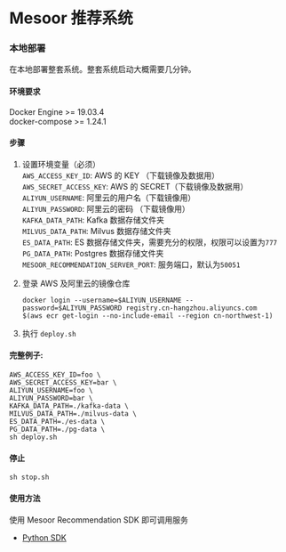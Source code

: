 # Mesoor 推荐系统

### 本地部署
在本地部署整套系统。整套系统启动大概需要几分钟。
#### 环境要求  
Docker Engine >= 19.03.4  
docker-compose >= 1.24.1  
#### 步骤
1. 设置环境变量（必须）  
`AWS_ACCESS_KEY_ID`: AWS 的 KEY （下载镜像及数据用）  
`AWS_SECRET_ACCESS_KEY`: AWS 的 SECRET（下载镜像及数据用）  
`ALIYUN_USERNAME`: 阿里云的用户名（下载镜像用）  
`ALIYUN_PASSWORD`: 阿里云的密码 （下载镜像用）  
`KAFKA_DATA_PATH`: Kafka 数据存储文件夹  
`MILVUS_DATA_PATH`: Milvus 数据存储文件夹  
`ES_DATA_PATH`: ES 数据存储文件夹，需要充分的权限，权限可以设置为`777`  
`PG_DATA_PATH`: Postgres 数据存储文件夹  
`MESOOR_RECOMMENDATION_SERVER_PORT`: 服务端口，默认为`50051`
  
2. 登录 AWS 及阿里云的镜像仓库
    ```shell script
    docker login --username=$ALIYUN_USERNAME --password=$ALIYUN_PASSWORD registry.cn-hangzhou.aliyuncs.com
    $(aws ecr get-login --no-include-email --region cn-northwest-1)
    ```
3. 执行 `deploy.sh`  
#### 完整例子: 
```shell script
AWS_ACCESS_KEY_ID=foo \
AWS_SECRET_ACCESS_KEY=bar \ 
ALIYUN_USERNAME=foo \
ALIYUN_PASSWORD=bar \
KAFKA_DATA_PATH=./kafka-data \
MILVUS_DATA_PATH=./milvus-data \
ES_DATA_PATH=./es-data \
PG_DATA_PATH=./pg-data \
sh deploy.sh
```
#### 停止
```shell script
sh stop.sh
```
#### 使用方法  
使用 Mesoor Recommendation SDK 即可调用服务  
* [Python SDK](https://github.com/nadileaf/mesoor-recommendation-python-sdk)
